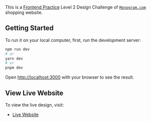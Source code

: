 This is a [Frontend Practice](https://www.frontendpractice.com/projects/monogram) Level 2 Design Challenge of [`Monogram.com`](https://monogramcc.com/shop/) shopping website.

## Getting Started

To run it on your local computer, first, run the development server:

```bash
npm run dev
# or
yarn dev
# or
pnpm dev
```

Open [http://localhost:3000](http://localhost:3000) with your browser to see the result.

## View Live Website

To view the live design, visit:

- [Live Website](https://monogrim.vercel.app)
